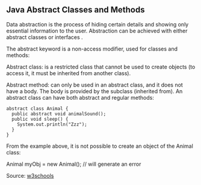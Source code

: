 ## Java Abstract Classes and Methods
Data abstraction is the process of hiding certain details and showing only essential information to the user.
Abstraction can be achieved with either abstract classes or interfaces .

The abstract keyword is a non-access modifier, used for classes and methods:

Abstract class: is a restricted class that cannot be used to create objects (to access it, it must be inherited from another class).

Abstract method: can only be used in an abstract class, and it does not have a body. The body is provided by the subclass (inherited from).
An abstract class can have both abstract and regular methods:

```
abstract class Animal {
  public abstract void animalSound();
  public void sleep() {
    System.out.println("Zzz");
  }
}
```
 
 
From the example above, it is not possible to create an object of the Animal class:

Animal myObj = new Animal(); // will generate an error

Source: [w3schools](https://www.w3schools.com/java/java_abstract.asp)